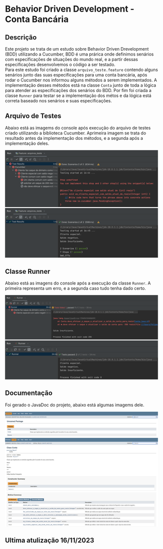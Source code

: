# Behavior Driven Development - Conta Bancária
## Descrição
Este projeto se trata de um estudo sobre Behavior Driven Drevelopment (BDD) utilizando a Cucumber, 
BDD é uma prárica onde definimos senários com especificações de situações do mundo real, e a partir 
dessas especificações desenvolvemos o código a ser testado.<br>
Para este estudo foi criado a classe `arquivo_teste.feature` contendo alguns senários junto das suas 
especificações para uma conta bancária, após rodar o Cucumber nos informou alguns métodos a serem 
implementados. A implementação desses métodos está na classe `Conta` junto de toda a lógica para atender
as especificações dos senários do BDD. Por fim foi criada a classe `Runner` para testar se a implementação
dos métos e da lógica está correta baseado nos senários e suas especificações.

## Arquivo de Testes
Abaixo está as imagems do console após execução do arquivo de testes criado utilizando a biblioteca Cucumber.
Aprimeira imagem se trata do resultado antes da implementação dos métodos, e a segunda após a implementação deles.

<img src="img/Teste error.png"/>
<img src="img/Teste success.png"/>

## Classe Runner
Abaixo está as imagens do console após a execução da classe `Runner`. A primeira representa um erro, e a segunda 
caso tudo tenha dado certo.

<img src="img/Runner error.png"/>
<img src="img/Runner success.png"/>

## Documentação
Foi gerado o JavaDoc do projeto, abaixo está algumas imagems dele.

<img src="img/Doc1.png"/>
<img src="img/Doc2.png"/>

## Ultima atulização 16/11/2023